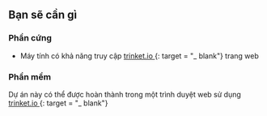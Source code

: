 ## Bạn sẽ cần gì

### Phần cứng

+ Máy tính có khả năng truy cập [ trinket.io ](https://trinket.io) {: target = "_ blank"} trang web

### Phần mềm

Dự án này có thể được hoàn thành trong một trình duyệt web sử dụng [ trinket.io ](https://trinket.io) {: target = "_ blank"}